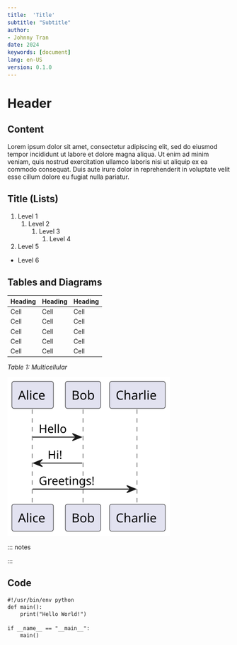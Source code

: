 ```yaml
---
title:  'Title'
subtitle: "Subtitle"
author:
- Johnny Tran
date: 2024
keywords: [document]
lang: en-US
version: 0.1.0
---
```


[//]: # (TODO comment)

# Header
## Content
Lorem ipsum dolor sit amet, consectetur adipiscing elit, sed do eiusmod tempor incididunt ut labore et dolore magna aliqua. Ut enim ad minim veniam, quis nostrud exercitation ullamco laboris nisi ut aliquip ex ea commodo consequat. Duis aute irure dolor in reprehenderit in voluptate velit esse cillum dolore eu fugiat nulla pariatur. 

## Title (Lists)
1. Level 1
   1. Level 2
      1. Level 3
         1. Level 4
1. Level 5
* Level 6

## Tables and Diagrams
| Heading | Heading | Heading |
| --- | --- | --- |
| Cell | Cell | Cell |
| Cell | Cell | Cell |
| Cell | Cell | Cell |
| Cell | Cell | Cell |
| Cell | Cell | Cell |
_Table 1: Multicellular_

![Diagram 1. Alt text looks like this](diagram.svg)

::: notes
<!--
@startuml diagram
Alice -> Bob: Hello
Bob -> Alice: Hi!
Alice -> Charlie: Greetings!
@enduml
-->
:::

## Code
```{#python .python}
#!/usr/bin/env python
def main():
    print("Hello World!")

if __name__ == "__main__":
    main()
```
